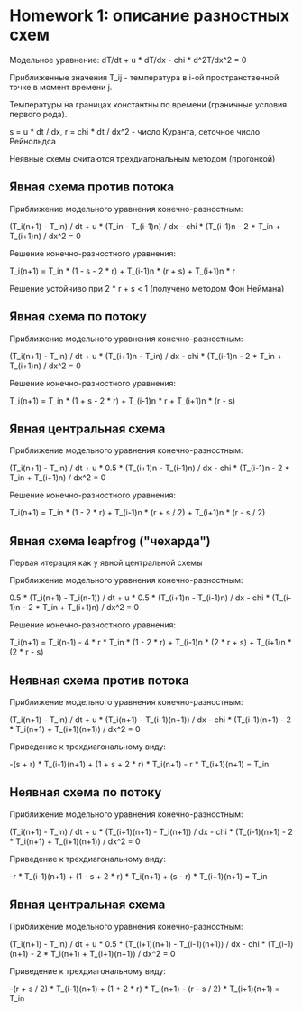 # Homework 1: описание разностных схем

Модельное уравнение: dT/dt + u * dT/dx - chi * d^2T/dx^2 = 0

Приближенные значения T_ij - температура в i-ой пространственной точке в момент времени j.

Температуры на границах константны по времени (граничные условия первого рода).

s = u * dt / dx, r = chi * dt / dx^2 - число Куранта, сеточное число Рейнольдса

Неявные схемы считаются трехдиагональным методом (прогонкой)

## Явная схема против потока

Приближение модельного уравнения конечно-разностным:

(T_i(n+1) - T_in) / dt + u * (T_in - T_(i-1)n) / dx - chi * (T_(i-1)n - 2 * T_in + T_(i+1)n) / dx^2 = 0

Решение конечно-разностного уравнения:

T_i(n+1) = T_in * (1 - s - 2 * r) + T_(i-1)n * (r + s) + T_(i+1)n * r

Решение устойчиво при 2 * r + s < 1 (получено методом Фон Неймана)

## Явная схема по потоку

Приближение модельного уравнения конечно-разностным:

(T_i(n+1) - T_in) / dt + u * (T_(i+1)n - T_in) / dx - chi * (T_(i-1)n - 2 * T_in + T_(i+1)n) / dx^2 = 0

Решение конечно-разностного уравнения:

T_i(n+1) = T_in * (1 + s - 2 * r) + T_(i-1)n * r + T_(i+1)n * (r - s)

## Явная центральная схема

Приближение модельного уравнения конечно-разностным:

(T_i(n+1) - T_in) / dt + u * 0.5 * (T_(i+1)n - T_(i-1)n) / dx - chi * (T_(i-1)n - 2 * T_in + T_(i+1)n) / dx^2 = 0

Решение конечно-разностного уравнения:

T_i(n+1) = T_in * (1 - 2 * r) + T_(i-1)n * (r + s / 2) + T_(i+1)n * (r - s / 2)

## Явная схема leapfrog ("чехарда")

Первая итерация как у явной центральной схемы

Приближение модельного уравнения конечно-разностным:

0.5 * (T_i(n+1) - T_i(n-1)) / dt + u * 0.5 * (T_(i+1)n - T_(i-1)n) / dx - chi * (T_(i-1)n - 2 * T_in + T_(i+1)n) / dx^2 = 0

Решение конечно-разностного уравнения:

T_i(n+1) = T_i(n-1) - 4 * r * T_in * (1 - 2 * r) + T_(i-1)n * (2 * r + s) + T_(i+1)n * (2 * r - s)

## Неявная схема против потока

Приближение модельного уравнения конечно-разностным:

(T_i(n+1) - T_in) / dt + u * (T_i(n+1) - T_(i-1)(n+1)) / dx - chi * (T_(i-1)(n+1) - 2 * T_i(n+1) + T_(i+1)(n+1)) / dx^2 = 0

Приведение к трехдиагональному виду:

-(s + r) * T_(i-1)(n+1) + (1 + s + 2 * r) * T_i(n+1) - r * T_(i+1)(n+1) = T_in

## Неявная схема по потоку

Приближение модельного уравнения конечно-разностным:

(T_i(n+1) - T_in) / dt + u * (T_(i+1)(n+1) - T_i(n+1)) / dx - chi * (T_(i-1)(n+1) - 2 * T_i(n+1) + T_(i+1)(n+1)) / dx^2 = 0

Приведение к трехдиагональному виду:

-r * T_(i-1)(n+1) + (1 - s + 2 * r) * T_i(n+1) + (s - r) * T_(i+1)(n+1) = T_in

## Явная центральная схема

Приближение модельного уравнения конечно-разностным:

(T_i(n+1) - T_in) / dt + u * 0.5 * (T_(i+1)(n+1) - T_(i-1)(n+1)) / dx - chi * (T_(i-1)(n+1) - 2 * T_i(n+1) + T_(i+1)(n+1)) / dx^2 = 0

Приведение к трехдиагональному виду:

-(r + s / 2) * T_(i-1)(n+1) + (1 + 2 * r) * T_i(n+1) - (r - s / 2) * T_(i+1)(n+1) = T_in

